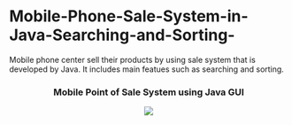 # Mobile-Phone-Sale-System-in-Java-Searching-and-Sorting-
Mobile phone center sell their products by using sale system that is developed by Java. It includes  main featues such as searching and sorting.
<h3 align="center"> Mobile Point of Sale System using Java GUI</h3>
<p align="center"><img src="https://fahimmusicbazar.com/wp-content/uploads/2020/05/M-2.jpg"></p>
